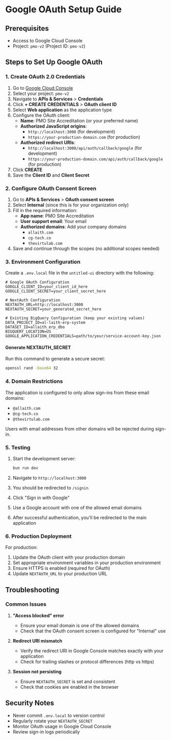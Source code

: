# Google OAuth Setup Guide

## Prerequisites
- Access to Google Cloud Console
- Project: `pmo-v2` (Project ID: `pmo-v2`)

## Steps to Set Up Google OAuth

### 1. Create OAuth 2.0 Credentials

1. Go to [Google Cloud Console](https://console.cloud.google.com/)
2. Select your project: `pmo-v2`
3. Navigate to **APIs & Services** > **Credentials**
4. Click **+ CREATE CREDENTIALS** > **OAuth client ID**
5. Select **Web application** as the application type
6. Configure the OAuth client:
   - **Name**: PMO Site Accreditation (or your preferred name)
   - **Authorized JavaScript origins**:
     - `http://localhost:3000` (for development)
     - `https://your-production-domain.com` (for production)
   - **Authorized redirect URIs**:
     - `http://localhost:3000/api/auth/callback/google` (for development)
     - `https://your-production-domain.com/api/auth/callback/google` (for production)
7. Click **CREATE**
8. Save the **Client ID** and **Client Secret**

### 2. Configure OAuth Consent Screen

1. Go to **APIs & Services** > **OAuth consent screen**
2. Select **Internal** (since this is for your organization only)
3. Fill in the required information:
   - **App name**: PMO Site Accreditation
   - **User support email**: Your email
   - **Authorized domains**: Add your company domains
     - `allaith.com`
     - `cg-tech.co`
     - `thevirtulab.com`
4. Save and continue through the scopes (no additional scopes needed)

### 3. Environment Configuration

Create a `.env.local` file in the `untitled-ui` directory with the following:

```env
# Google OAuth Configuration
GOOGLE_CLIENT_ID=your_client_id_here
GOOGLE_CLIENT_SECRET=your_client_secret_here

# NextAuth Configuration
NEXTAUTH_URL=http://localhost:3000
NEXTAUTH_SECRET=your_generated_secret_here

# Existing BigQuery Configuration (keep your existing values)
DATA_PROJECT_ID=al-laith-erp-system
DATASET_ID=allaith_erp_dbo
BIGQUERY_LOCATION=US
GOOGLE_APPLICATION_CREDENTIALS=path/to/your/service-account-key.json
```

#### Generate NEXTAUTH_SECRET

Run this command to generate a secure secret:
```bash
openssl rand -base64 32
```

### 4. Domain Restrictions

The application is configured to only allow sign-ins from these email domains:
- `@allaith.com`
- `@cg-tech.co`
- `@thevirtulab.com`

Users with email addresses from other domains will be rejected during sign-in.

### 5. Testing

1. Start the development server:
   ```bash
   bun run dev
   ```

2. Navigate to `http://localhost:3000`
3. You should be redirected to `/signin`
4. Click "Sign in with Google"
5. Use a Google account with one of the allowed email domains
6. After successful authentication, you'll be redirected to the main application

### 6. Production Deployment

For production:
1. Update the OAuth client with your production domain
2. Set appropriate environment variables in your production environment
3. Ensure HTTPS is enabled (required for OAuth)
4. Update `NEXTAUTH_URL` to your production URL

## Troubleshooting

### Common Issues

1. **"Access blocked" error**
   - Ensure your email domain is one of the allowed domains
   - Check that the OAuth consent screen is configured for "Internal" use

2. **Redirect URI mismatch**
   - Verify the redirect URI in Google Console matches exactly with your application
   - Check for trailing slashes or protocol differences (http vs https)

3. **Session not persisting**
   - Ensure `NEXTAUTH_SECRET` is set and consistent
   - Check that cookies are enabled in the browser

## Security Notes

- Never commit `.env.local` to version control
- Regularly rotate your `NEXTAUTH_SECRET`
- Monitor OAuth usage in Google Cloud Console
- Review sign-in logs periodically
